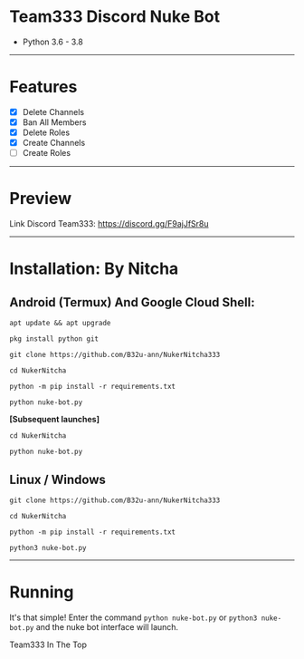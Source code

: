 # Team333 Discord Nuke Bot 
* Python 3.6 - 3.8
***
# Features
 - [x] Delete Channels
 - [x] Ban All Members
 - [x] Delete Roles
 - [x] Create Channels
 - [ ] Create Roles

***
# Preview
Link Discord Team333: https://discord.gg/F9ajJfSr8u

***
# Installation: By Nitcha
## Android (Termux) And Google Cloud Shell:
```console
apt update && apt upgrade

pkg install python git

git clone https://github.com/B32u-ann/NukerNitcha333

cd NukerNitcha

python -m pip install -r requirements.txt

python nuke-bot.py
```
**[Subsequent launches]**
```console
cd NukerNitcha

python nuke-bot.py
```
## Linux / Windows
```console
git clone https://github.com/B32u-ann/NukerNitcha333

cd NukerNitcha

python -m pip install -r requirements.txt

python3 nuke-bot.py
```

***
# Running
It's that simple! Enter the command `python nuke-bot.py` or `python3 nuke-bot.py` and the nuke bot interface will launch.

Team333 In The Top
